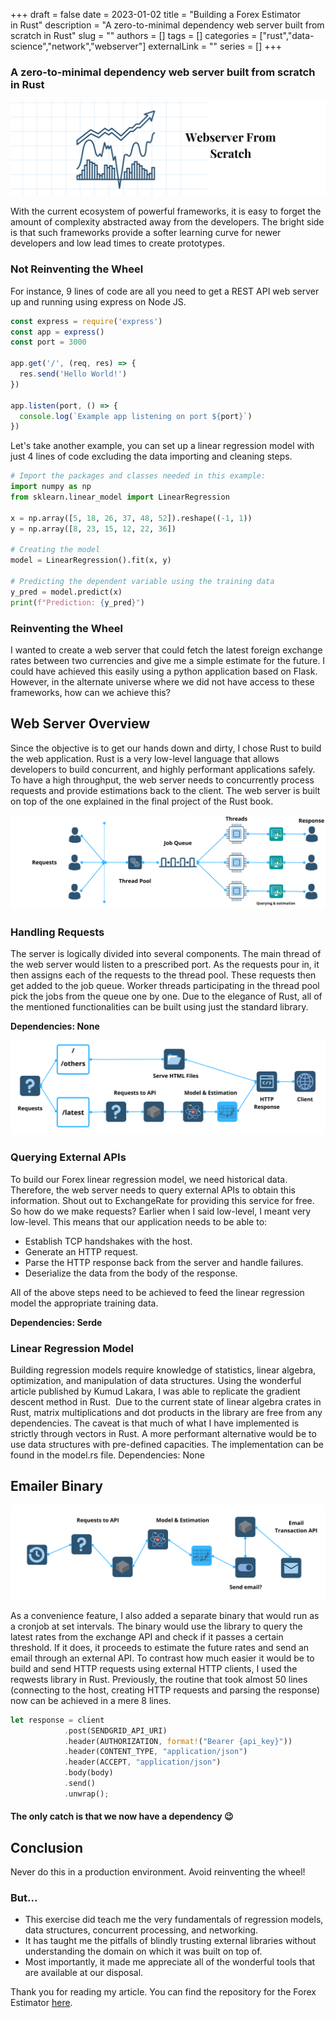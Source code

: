 +++ 
draft = false
date = 2023-01-02
title = "Building a Forex Estimator in Rust"
description = "A zero-to-minimal dependency web server built from scratch in Rust"
slug = ""
authors = []
tags = []
categories = ["rust","data-science","network","webserver"]
externalLink = ""
series = []
+++
### A zero-to-minimal dependency web server built from scratch in Rust

![1.png](images/pic_1.png)

With the current ecosystem of powerful frameworks, it is easy to forget the amount of complexity abstracted away from the developers. The bright side is that such frameworks provide a softer learning curve for newer developers and low lead times to create prototypes.

### Not Reinventing the Wheel
For instance, 9 lines of code are all you need to get a REST API web server up and running using express on Node JS.

```js
const express = require('express')
const app = express()
const port = 3000

app.get('/', (req, res) => {
  res.send('Hello World!')
})

app.listen(port, () => {
  console.log(`Example app listening on port ${port}`)
})
```

Let's take another example, you can set up a linear regression model with just 4 lines of code excluding the data importing and cleaning steps.

```py
# Import the packages and classes needed in this example:
import numpy as np
from sklearn.linear_model import LinearRegression

x = np.array([5, 18, 26, 37, 48, 52]).reshape((-1, 1))
y = np.array([8, 23, 15, 12, 22, 36])

# Creating the model
model = LinearRegression().fit(x, y) 

# Predicting the dependent variable using the training data
y_pred = model.predict(x)
print(f"Prediction: {y_pred}")
```

### Reinventing the Wheel
I wanted to create a web server that could fetch the latest foreign exchange rates between two currencies and give me a simple estimate for the future. I could have achieved this easily using a python application based on Flask. However, in the alternate universe where we did not have access to these frameworks, how can we achieve this?

## Web Server Overview
Since the objective is to get our hands down and dirty, I chose Rust to build the web application. Rust is a very low-level language that allows developers to build concurrent, and highly performant applications safely. To have a high throughput, the web server needs to concurrently process requests and provide estimations back to the client. The web server is built on top of the one explained in the final project of the Rust book.

![2.png](images/pic_2.png)

### Handling Requests
The server is logically divided into several components. The main thread of the web server would listen to a prescribed port. As the requests pour in, it then assigns each of the requests to the thread pool. These requests then get added to the job queue. Worker threads participating in the thread pool pick the jobs from the queue one by one. Due to the elegance of Rust, all of the mentioned functionalities can be built using just the standard library.

**Dependencies: None**

![3.png](images/pic_3.png)

### Querying External APIs 
To build our Forex linear regression model, we need historical data. Therefore, the web server needs to query external APIs to obtain this information. Shout out to ExchangeRate for providing this service for free. 
So how do we make requests? Earlier when I said low-level, I meant very low-level. This means that our application needs to be able to: 
- Establish TCP handshakes with the host.
- Generate an HTTP request.
- Parse the HTTP response back from the server and handle failures.
- Deserialize the data from the body of the response.

All of the above steps need to be achieved to feed the linear regression model the appropriate training data.

**Dependencies: Serde**

### Linear Regression Model
Building regression models require knowledge of statistics, linear algebra, optimization, and manipulation of data structures. Using the wonderful article published by Kumud Lakara, I was able to replicate the gradient descent method in Rust. 
Due to the current state of linear algebra crates in Rust, matrix multiplications and dot products in the library are free from any dependencies. The caveat is that much of what I have implemented is strictly through vectors in Rust. A more performant alternative would be to use data structures with pre-defined capacities. The implementation can be found in the model.rs file.
Dependencies: None

## Emailer Binary
![4.png](images/pic_4.png)

As a convenience feature, I also added a separate binary that would run as a cronjob at set intervals. The binary would use the library to query the latest rates from the exchange API and check if it passes a certain threshold. If it does, it proceeds to estimate the future rates and send an email through an external API.
To contrast how much easier it would be to build and send HTTP requests using external HTTP clients, I used the reqwests library in Rust. Previously, the routine that took almost 50 lines (connecting to the host, creating HTTP requests and parsing the response) now can be achieved in a mere 8 lines.

```rs
let response = client
            .post(SENDGRID_API_URI)
            .header(AUTHORIZATION, format!("Bearer {api_key}"))
            .header(CONTENT_TYPE, "application/json")
            .header(ACCEPT, "application/json")
            .body(body)
            .send()
            .unwrap();
```
#### The only catch is that we now have a dependency 😉

## Conclusion
Never do this in a production environment. Avoid reinventing the wheel! 
### But…
- This exercise did teach me the very fundamentals of regression models, data structures, concurrent processing, and networking. 
- It has taught me the pitfalls of blindly trusting external libraries without understanding the domain on which it was built on top of.
- Most importantly, it made me appreciate all of the wonderful tools that are available at our disposal.

Thank you for reading my article. You can find the repository for the Forex Estimator [here](https://github.com/mukkund1996/exchanger).